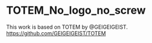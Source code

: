 # TOTEM_No_logo_no_screw  

This work is based on TOTEM by @GEIGEIGEIST.  
https://github.com/GEIGEIGEIST/TOTEM

